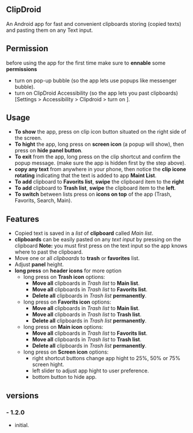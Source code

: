 ## ClipDroid
An Android app for fast and convenient clipboards storing (copied texts) and pasting them on any Text input.

## Permission
before using the app for the first time make sure to **ennable** some **permissions**
- turn on pop-up bubble (so the app lets use popups like messenger bubble).
- turn on ClipDroid Accessibility (so the app lets you past clipboards) 
  [Settings > Accessibility > Clipdroid > turn on ].

## Usage
- **To show** the app, press on clip icon button situated on the right side of the screen.
- **To hight** the app, long press on **screen icon** (a popup will show), then press on **hide panel button**.
- **To exit** from the app, long press on the clip shortcut and confirm the popup message. (make sure the app is hidden first by the step above).
- **copy any text** from anywhere in your phone, then notice the **clip icone rotating** indicating that the text is added to app **Maint List**.
- **To add** clipboard to **Favorits list**, **swipe** the clipboard item to the **right**
- **To add** clipboard to **Trash list**, **swipe** the clipboard item to the **left**.
- **To switch** between lists press on **icons on top** of the app (Trash, Favorits, Search, Main).

## Features
- Copied text is saved in a *list* of **clipboard** called *Main list*.
- **clipboards** can be easily pasted on any *text input* by pressing on the clipboard 
  **Note:** you must first press on the text input so the app knows where to past the clipboard.
- Move one or all *clipboards* to **trash** or **favorites** list.
- Adjust **panel** height.
- **long press** on **header icons** for more option
     - long press on **Trash icon** options:
          - **Move all** clipboards in *Trash list* to **Main list**.
          - **Move all** clipboards in *Trash list* to **Favorits list**.
          - **Delete all** clipboards in *Trash list* **permanently**.
     - long press on **Favorits icon** options:
          - **Move all** clipboards in *Trash list* to **Main list**.
          - **Move all** clipboards in *Trash list* to **Trash list**.
          - **Delete all** clipboards in *Trash list* **permanently**.
     - long press on **Main icon** options:
          - **Move all** clipboards in *Trash list* to **Favorits list**.
          - **Move all** clipboards in *Trash list* to **Trash list**.
          - **Delete all** clipboards in *Trash list* **permanently**.    
     - long press on **Screen icon** options:
          - right shortcut buttons change app hight to 25%, 50% or 75% screen hight. 
          - left slider to adjust app hight to user preference.
          - bottom button to hide app. 
## versions
   ### - 1.2.0
   - initial. 

